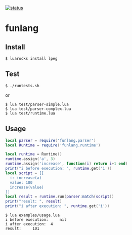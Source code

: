 [![status](https://travis-ci.org/premek/funlang.svg)](https://travis-ci.org/premek/funlang)

# funlang

## Install
```
$ luarocks install lpeg
```

## Test
```
$ ./runtests.sh
```
or
```
$ lua test/parser-simple.lua
$ lua test/parser-complex.lua
$ lua test/runtime.lua
```

## Usage

```lua
local parser = require('funlang.parser')
local Runtime = require('funlang.runtime')

local runtime = Runtime()
runtime.assign('a', 3)
runtime.assign('increase', function(i) return i+1 end)
print("i before execution: ", runtime.get('i'))
local script = [[
  i: increase(a)
  value: 100
  increase(value)
]]
local result = runtime.run(parser:match(script))
print("result: ", result)
print("i after execution: ", runtime.get('i'))
```

```
$ lua examples/usage.lua
i before execution: 	nil
i after execution: 	4
result: 	101
```
